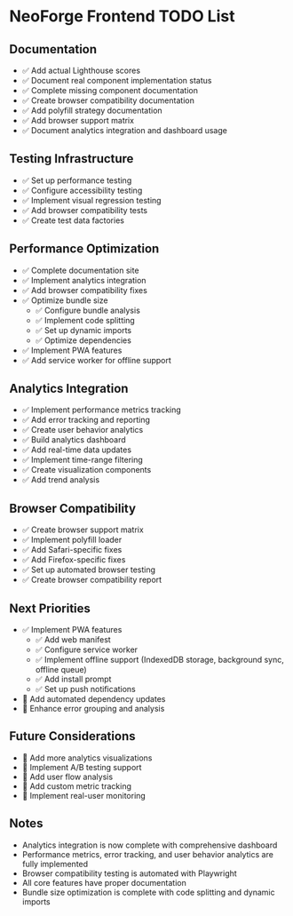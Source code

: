 # NeoForge Frontend TODO List

## Documentation
- ✅ Add actual Lighthouse scores
- ✅ Document real component implementation status
- ✅ Complete missing component documentation
- ✅ Create browser compatibility documentation
- ✅ Add polyfill strategy documentation
- ✅ Add browser support matrix
- ✅ Document analytics integration and dashboard usage

## Testing Infrastructure
- ✅ Set up performance testing
- ✅ Configure accessibility testing
- ✅ Implement visual regression testing
- ✅ Add browser compatibility tests
- ✅ Create test data factories

## Performance Optimization
- ✅ Complete documentation site
- ✅ Implement analytics integration
- ✅ Add browser compatibility fixes
- ✅ Optimize bundle size
  - ✅ Configure bundle analysis
  - ✅ Implement code splitting
  - ✅ Set up dynamic imports
  - ✅ Optimize dependencies
- ✅ Implement PWA features
- ✅ Add service worker for offline support

## Analytics Integration
- ✅ Implement performance metrics tracking
- ✅ Add error tracking and reporting
- ✅ Create user behavior analytics
- ✅ Build analytics dashboard
- ✅ Add real-time data updates
- ✅ Implement time-range filtering
- ✅ Create visualization components
- ✅ Add trend analysis

## Browser Compatibility
- ✅ Create browser support matrix
- ✅ Implement polyfill loader
- ✅ Add Safari-specific fixes
- ✅ Add Firefox-specific fixes
- ✅ Set up automated browser testing
- ✅ Create browser compatibility report

## Next Priorities
- ✅ Implement PWA features
  - ✅ Add web manifest
  - ✅ Configure service worker
  - ✅ Implement offline support (IndexedDB storage, background sync, offline queue)
  - ✅ Add install prompt
  - ✅ Set up push notifications
- 🔲 Add automated dependency updates
- 🔲 Enhance error grouping and analysis

## Future Considerations
- 🔲 Add more analytics visualizations
- 🔲 Implement A/B testing support
- 🔲 Add user flow analysis
- 🔲 Add custom metric tracking
- 🔲 Implement real-user monitoring

## Notes
- Analytics integration is now complete with comprehensive dashboard
- Performance metrics, error tracking, and user behavior analytics are fully implemented
- Browser compatibility testing is automated with Playwright
- All core features have proper documentation
- Bundle size optimization is complete with code splitting and dynamic imports
